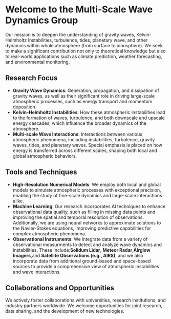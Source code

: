 # Welcome to the Multi-Scale Wave Dynamics Group
Our mission is to deepen the understanding of gravity waves, Kelvin-Helmholtz Instabilities, turbulence, tides, planetary wave, and other dynamics within whole atmosphere (from surface to ionosphere). We seek to make a significant contribution not only to theoretical knowledge but also to real-world applications such as climate prediction, weather forecasting, and environmental monitoring.

## Research Focus
- **Gravity Wave Dynamics**: Generation, propagation, and dissipation of gravity waves, as well as their significant role in driving large-scale atmospheric processes, such as energy transport and momentum deposition.
- **Kelvin-Helmholtz Instabilities**: How these atmospheric instabilities lead to the formation of waves, turbulence, and both downscale and upscale energy cascades, which influence the broader dynamics of the atmosphere.
- **Multi-scale Wave Interactions**: Interactions between various atmospheric phenomena, including instabilities, turbulence, gravity waves, tides, and planetary waves. Special emphasis is placed on how energy is transferred across different scales, shaping both local and global atmospheric behaviors.


## Tools and Techniques
- **High-Resolution Numerical Models**: We employ both local and global models to simulate atmospheric processes with exceptional precision, enabling the study of fine-scale dynamics and large-scale interactions alike.
- **Machine Learning**: Our research incorporates AI techniques to enhance observational data quality, such as filling in missing data points and improving the spatial and temporal resolution of observations. Additionally, we are using neural networks to approximate solutions to the Navier-Stokes equations, improving predictive capabilities for complex atmospheric phenomena.
- **Observational Instruments**: We integrate data from a variety of observational measurments to detect and analyze wave dynamics and instabilities. These include:**Solidum Lidar**, **Meteor Radar**,**Airglow Imagers**,and **Satellite Observations (e.g., AIRS)**, and we also incorporate data from additional ground-based and space-based sources to provide a comprehensive view of atmospheric instabilities and wave interactions.

## Collaborations and Opportunities
We actively foster collaborations with universities, research institutions, and industry partners worldwide. We welcome opportunities for joint research, data sharing, and the development of new technologies. 
